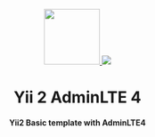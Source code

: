 <p align="center">
    <a href="https://github.com/yiisoft" target="_blank">
        <img src="https://avatars0.githubusercontent.com/u/993323" height="100px">
    </a>
    <a href="https://github.com/yiisoft" target="_blank">
        <img src="https://adminlte.io/wp-content/uploads/2021/03/logo.png">
    </a>
    <h1 style="text-align: center">Yii 2 AdminLTE 4</h1>
    <h4 style="text-align: center">Yii2 Basic template with AdminLTE4 </h4>
    <br>
</p>